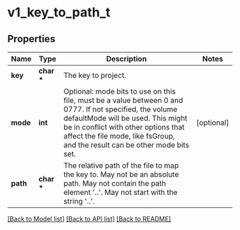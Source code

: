 # v1_key_to_path_t

## Properties
Name | Type | Description | Notes
------------ | ------------- | ------------- | -------------
**key** | **char \*** | The key to project. | 
**mode** | **int** | Optional: mode bits to use on this file, must be a value between 0 and 0777. If not specified, the volume defaultMode will be used. This might be in conflict with other options that affect the file mode, like fsGroup, and the result can be other mode bits set. | [optional] 
**path** | **char \*** | The relative path of the file to map the key to. May not be an absolute path. May not contain the path element &#39;..&#39;. May not start with the string &#39;..&#39;. | 

[[Back to Model list]](../README.md#documentation-for-models) [[Back to API list]](../README.md#documentation-for-api-endpoints) [[Back to README]](../README.md)


